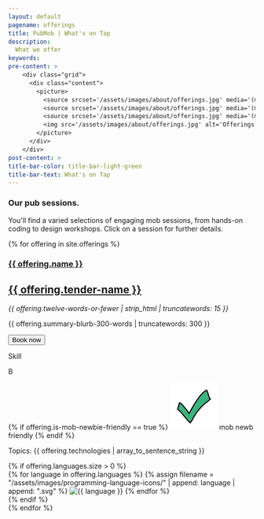 ```yaml
---
layout: default
pagename: offerings
title: PubMob | What's on Tap
description:
  What we offer
keywords:
pre-content: >
    <div class="grid">
      <div class="content">
        <picture>
          <source srcset='/assets/images/about/offerings.jpg' media='(max-width: 1080px)'>
          <source srcset='/assets/images/about/offerings.jpg' media='(min-width: 960px)'>
          <source srcset='/assets/images/about/offerings.jpg' media='(min-width: 830px'>
          <img src='/assets/images/about/offerings.jpg' alt='Offerings'>
        </picture>
      </div>
    </div>
post-content: >
title-bar-color: title-bar-light-green
title-bar-text: What's on Tap
---
```

<div class="row">
  <div class="heading-title text-center">
    <h3>Our pub sessions.</h3>
    <p class="p-top half-txt">You'll find a varied selections of engaging mob sessions, from hands-on coding to design workshops. Click on a session for further details.</p>
  </div>
</div>

<script type="text/javascript">
  function setTechnologyHeaderText(selectedTechnology) {
    var technologyHeader = document.getElementById('selectedTechnology');
    technologyHeader.innerHTML = `Selected tech: ${selectedTechnology}`
  }

  function renderIfOfferingHasTechnology(div, technologies, selectedTechnology) {
console.log("technologies", technologies);
console.log("selected tech", selectedTechnology);
      div.style.display = (selectedTechnology == 'All' || technologies.includes(selectedTechnology)) 
        ? 'unset' // TODO: does unset work in all browsers?
        : 'none';
  }

  function renderPostsFor(selectedTechnology) {
    var id = 0;
    {% for offering in site.offerings %}
      var offeringDiv = document.getElementById(++id);
      renderIfOfferingHasTechnology(offeringDiv, {{ offering.technologies | jsonify }}, selectedTechnology);
    {% endfor %}
  }

  function filterUsingTechnology(selectedTechnology) {
    setTechnologyHeaderText(selectedTechnology);
    renderPostsFor(selectedTechnology);
  }
</script>

<!--
<div class="offerings">
  <p>Technology filters:</p>
  <div>
    <a id="All" onclick="filterUsingTechnology('All')">*All*</a>
    <a id="TDD" onclick="filterUsingTechnology(this.id)" href="javascript:void(0);">TDD</a>
    <a id="design" onclick="filterUsingTechnology(this.id)" href="javascript:void(0);">design</a>
    <a id="refactoring" onclick="filterUsingTechnology(this.id)" href="javascript:void(0);">refactoring</a>
    <p id="selectedTechnology"></p>
  </div>
<div>
-->   
   
{% for offering in site.offerings %}
<section class="offering">
  <article class="left">
    <h1><a href="{{ offering.id }}">{{ offering.name }}</a></h1>
    <h2><a href="{{ offering.tender-id }}">{{ offering.tender-name }}</a></h2>
    <p class="summary"><em>{{ offering.twelve-words-or-fewer | strip_html | truncatewords: 15 }}</em></p>
    <p class="longer-description">{{ offering.summary-blurb-300-words | truncatewords: 300 }}</p>
    <button>Book now</button>
  </article>
  <article class="right">
    <div class="student-level">
      <div><p class="top">Skill</p> <p class="bottom">B</p></div>
      <div>
        <p class="top"></p> 
        <p class="bottom">
          {% if offering.is-mob-newbie-friendly == true %}
            <img class="icon" src="/assets/images/misc-icons/checkmark.svg"/>
            mob newb friendly
          {% endif %}
        </p>
      </div> 
    </div>
    <div class="topics">
      <p>Topics: {{ offering.technologies | array_to_sentence_string }}</p>
    </div>
    {% if offering.languages.size > 0 %}
      <div class="programming-language">
        <!-- TODO keep consistent size? -->
        <!-- Languages: -->
          {% for language in offering.languages %}
            {% assign filename = "/assets/images/programming-language-icons/" | append: language | append: ".svg" %}
            <img class="icon" title="{{ language }}" src="{{ filename }}" />
          {% endfor %}
      </div>
    {% endif %}
  </article>
</section>
{% endfor %}

<!--

        <div><img src="/assets/images/programming-languages/php.png" /></div>

	    <script type="text/javascript">
	 	   var colors = ['#a6e3b6','#ae9ed9','#9eccd9','#d99ed3','#d99ea4','#d9cd9e','#bcd99e','#b69ed9','#9ec6d9','#9ed9a2','#d5d99e','#d9bf9e'];
	 	   var random_color = colors[Math.floor(Math.random() * colors.length)];
	 	   $('.offer-{{forloop.index}}').css('background-color', random_color);
	    </script>
-->
